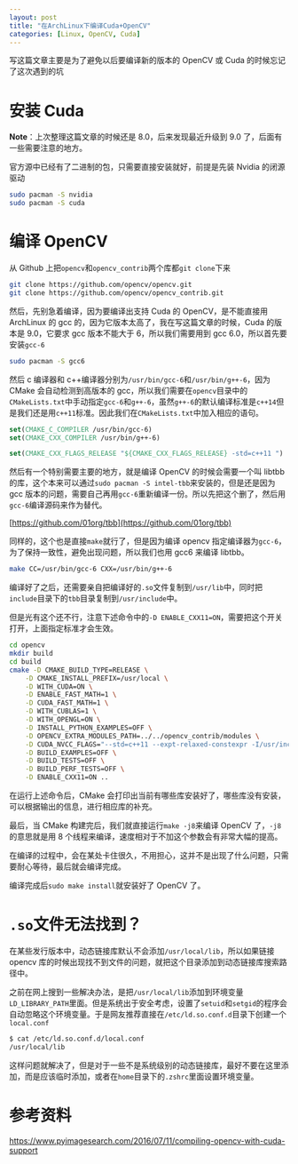 ```yaml
---
layout: post
title: "在ArchLinux下编译Cuda+OpenCV"
categories: [Linux, OpenCV, Cuda]
---
```


写这篇文章主要是为了避免以后要编译新的版本的 OpenCV 或 Cuda 的时候忘记了这次遇到的坑

<!--more-->

# 安装 Cuda

**Note**：上次整理这篇文章的时候还是 8.0，后来发现最近升级到 9.0 了，后面有一些需要注意的地方。

官方源中已经有了二进制的包，只需要直接安装就好，前提是先装 Nvidia 的闭源驱动

```bash
sudo pacman -S nvidia
sudo pacman -S cuda
```

# 编译 OpenCV

从 Github 上把`opencv`和`opencv_contrib`两个库都`git clone`下来

```bash
git clone https://github.com/opencv/opencv.git
git clone https://github.com/opencv/opencv_contrib.git
```

然后，先别急着编译，因为要编译出支持 Cuda 的 OpenCV，是不能直接用 ArchLinux 的 gcc 的，因为它版本太高了，我在写这篇文章的时候，Cuda 的版本是 9.0，它要求 gcc 版本不能大于 6，所以我们需要用到 gcc 6.0，所以首先要安装`gcc-6`

```bash
sudo pacman -S gcc6
```

然后 c 编译器和 c++编译器分别为`/usr/bin/gcc-6`和`/usr/bin/g++-6`，因为 CMake 会自动检测到高版本的 gcc，所以我们需要在`opencv`目录中的`CMakeLists.txt`中手动指定`gcc-6`和`g++-6`，虽然`g++-6`的默认编译标准是`c++14`但是我们还是用`c++11`标准。因此我们在`CMakeLists.txt`中加入相应的语句。

```cmake
set(CMAKE_C_COMPILER /usr/bin/gcc-6)
set(CMAKE_CXX_COMPILER /usr/bin/g++-6)

set(CMAKE_CXX_FLAGS_RELEASE "${CMAKE_CXX_FLAGS_RELEASE} -std=c++11 ")
```

然后有一个特别需要主要的地方，就是编译 OpenCV 的时候会需要一个叫 libtbb 的库，这个本来可以通过`sudo pacman -S intel-tbb`来安装的，但是还是因为 gcc 版本的问题，需要自己再用`gcc-6`重新编译一份。所以先把这个删了，然后用`gcc-6`编译源码来作为替代。

[https://github.com/01org/tbb](https://github.com/01org/tbb)

同样的，这个也是直接`make`就行了，但是因为编译 opencv 指定编译器为`gcc-6`，为了保持一致性，避免出现问题，所以我们也用 gcc6 来编译 libtbb。

```bash
make CC=/usr/bin/gcc-6 CXX=/usr/bin/g++-6
```

编译好了之后，还需要亲自把编译好的`.so`文件复制到`/usr/lib`中，同时把`include`目录下的`tbb`目录复制到`/usr/include`中。

但是光有这个还不行，注意下述命令中的`-D ENABLE_CXX11=ON`，需要把这个开关打开，上面指定标准才会生效。

```bash
cd opencv
mkdir build
cd build
cmake -D CMAKE_BUILD_TYPE=RELEASE \
    -D CMAKE_INSTALL_PREFIX=/usr/local \
    -D WITH_CUDA=ON \
    -D ENABLE_FAST_MATH=1 \
    -D CUDA_FAST_MATH=1 \
    -D WITH_CUBLAS=1 \
    -D WITH_OPENGL=ON \
    -D INSTALL_PYTHON_EXAMPLES=OFF \
    -D OPENCV_EXTRA_MODULES_PATH=../../opencv_contrib/modules \
    -D CUDA_NVCC_FLAGS="--std=c++11 --expt-relaxed-constexpr -I/usr/include/eigen3" \
    -D BUILD_EXAMPLES=OFF \
    -D BUILD_TESTS=OFF \
    -D BUILD_PERF_TESTS=OFF \
    -D ENABLE_CXX11=ON ..
```

在运行上述命令后，CMake 会打印出当前有哪些库安装好了，哪些库没有安装，可以根据输出的信息，进行相应库的补充。

最后，当 CMake 构建完后，我们就直接运行`make -j8`来编译 OpenCV 了，`-j8`的意思就是用 8 个线程来编译，速度相对于不加这个参数会有非常大幅的提高。

在编译的过程中，会在某处卡住很久，不用担心，这并不是出现了什么问题，只需要耐心等待，最后就会编译完成。

编译完成后`sudo make install`就安装好了 OpenCV 了。

# `.so`文件无法找到？

在某些发行版本中，动态链接库默认不会添加`/usr/local/lib`，所以如果链接 opencv 库的时候出现找不到文件的问题，就把这个目录添加到动态链接库搜索路径中。

之前在网上搜到一些解决办法，是把`/usr/local/lib`添加到环境变量`LD_LIBRARY_PATH`里面。但是系统出于安全考虑，设置了`setuid`和`setgid`的程序会自动忽略这个环境变量。于是网友推荐直接在`/etc/ld.so.conf.d`目录下创建一个`local.conf`

```bash
$ cat /etc/ld.so.conf.d/local.conf
/usr/local/lib
```

这样问题就解决了，但是对于一些不是系统级别的动态链接库，最好不要在这里添加，而是应该临时添加，或者在`home`目录下的`.zshrc`里面设置环境变量。

# 参考资料

<https://www.pyimagesearch.com/2016/07/11/compiling-opencv-with-cuda-support>
